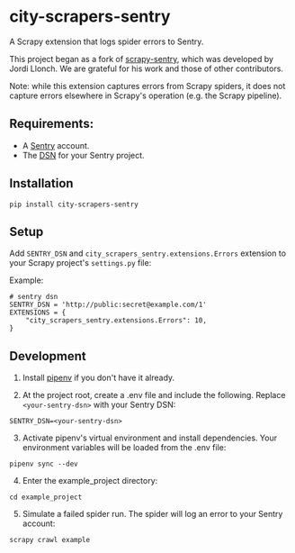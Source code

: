 city-scrapers-sentry
=============

A Scrapy extension that logs spider errors to Sentry.

This project began as a fork of [scrapy-sentry](https://github.com/llonchj/scrapy-sentry), which was developed by Jordi Llonch. We are grateful for his work and those of other contributors.

Note: while this extension captures errors from Scrapy spiders, it does not capture errors elsewhere in Scrapy's operation (e.g. the Scrapy pipeline).

Requirements: 
-----------

* A [Sentry](http://www.getsentry.com/) account.
* The [DSN](https://docs.sentry.io/product/sentry-basics/concepts/dsn-explainer/) for your Sentry project.

Installation
------------

```
pip install city-scrapers-sentry
```

Setup
-----

Add `SENTRY_DSN` and `city_scrapers_sentry.extensions.Errors` extension to your Scrapy project's `settings.py` file:

Example:

```
# sentry dsn
SENTRY_DSN = 'http://public:secret@example.com/1'
EXTENSIONS = {
    "city_scrapers_sentry.extensions.Errors": 10,
}
```

Development
-----

1. Install [pipenv](https://pipenv.pypa.io/en/latest/) if you don't have it already.

2. At the project root, create a .env file and include the following. Replace `<your-sentry-dsn>` with your Sentry DSN:
```
SENTRY_DSN=<your-sentry-dsn>
```
3. Activate pipenv's virtual environment and install dependencies. Your environment variables will be loaded from the .env file:
```
pipenv sync --dev
```

4. Enter the example_project directory:
```
cd example_project
```

5. Simulate a failed spider run. The spider will log an error to your Sentry account:
```
scrapy crawl example
```
